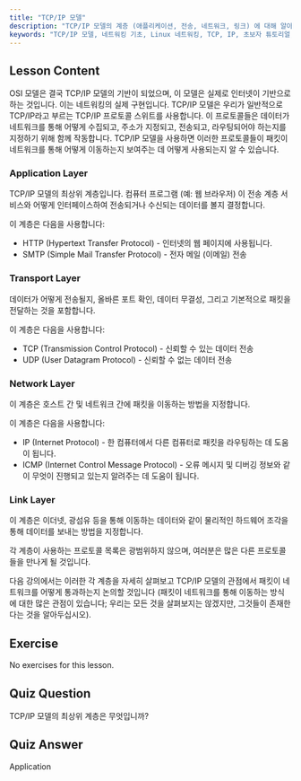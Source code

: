 ```yaml
---
title: "TCP/IP 모델"
description: "TCP/IP 모델의 계층 (애플리케이션, 전송, 네트워크, 링크) 에 대해 알아보세요. 데이터가 네트워크를 통해 어떻게 이동하는지 이해하세요. Linux 네트워킹 여정을 시작하세요!"
keywords: "TCP/IP 모델, 네트워킹 기초, Linux 네트워킹, TCP, IP, 초보자 튜토리얼, 네트워크 계층, 가이드"
---
```


## Lesson Content

OSI 모델은 결국 TCP/IP 모델의 기반이 되었으며, 이 모델은 실제로 인터넷이 기반으로 하는 것입니다. 이는 네트워킹의 실제 구현입니다. TCP/IP 모델은 우리가 일반적으로 TCP/IP라고 부르는 TCP/IP 프로토콜 스위트를 사용합니다. 이 프로토콜들은 데이터가 네트워크를 통해 어떻게 수집되고, 주소가 지정되고, 전송되고, 라우팅되어야 하는지를 지정하기 위해 함께 작동합니다. TCP/IP 모델을 사용하면 이러한 프로토콜들이 패킷이 네트워크를 통해 어떻게 이동하는지 보여주는 데 어떻게 사용되는지 알 수 있습니다.

### Application Layer

TCP/IP 모델의 최상위 계층입니다. 컴퓨터 프로그램 (예: 웹 브라우저) 이 전송 계층 서비스와 어떻게 인터페이스하여 전송되거나 수신되는 데이터를 볼지 결정합니다.

이 계층은 다음을 사용합니다:

- HTTP (Hypertext Transfer Protocol) - 인터넷의 웹 페이지에 사용됩니다.
- SMTP (Simple Mail Transfer Protocol) - 전자 메일 (이메일) 전송

### Transport Layer

데이터가 어떻게 전송될지, 올바른 포트 확인, 데이터 무결성, 그리고 기본적으로 패킷을 전달하는 것을 포함합니다.

이 계층은 다음을 사용합니다:

- TCP (Transmission Control Protocol) - 신뢰할 수 있는 데이터 전송
- UDP (User Datagram Protocol) - 신뢰할 수 없는 데이터 전송

### Network Layer

이 계층은 호스트 간 및 네트워크 간에 패킷을 이동하는 방법을 지정합니다.

이 계층은 다음을 사용합니다:

- IP (Internet Protocol) - 한 컴퓨터에서 다른 컴퓨터로 패킷을 라우팅하는 데 도움이 됩니다.
- ICMP (Internet Control Message Protocol) - 오류 메시지 및 디버깅 정보와 같이 무엇이 진행되고 있는지 알려주는 데 도움이 됩니다.

### Link Layer

이 계층은 이더넷, 광섬유 등을 통해 이동하는 데이터와 같이 물리적인 하드웨어 조각을 통해 데이터를 보내는 방법을 지정합니다.

각 계층이 사용하는 프로토콜 목록은 광범위하지 않으며, 여러분은 많은 다른 프로토콜들을 만나게 될 것입니다.

다음 강의에서는 이러한 각 계층을 자세히 살펴보고 TCP/IP 모델의 관점에서 패킷이 네트워크를 어떻게 통과하는지 논의할 것입니다 (패킷이 네트워크를 통해 이동하는 방식에 대한 많은 관점이 있습니다; 우리는 모든 것을 살펴보지는 않겠지만, 그것들이 존재한다는 것을 알아두십시오).

## Exercise

No exercises for this lesson.

## Quiz Question

TCP/IP 모델의 최상위 계층은 무엇입니까?

## Quiz Answer

Application
